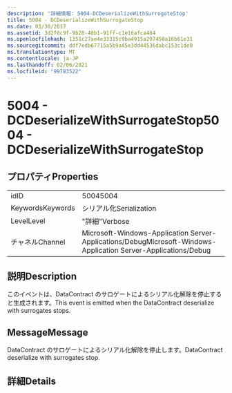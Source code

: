 ```yaml
---
description: '詳細情報: 5004-DCDeserializeWithSurrogateStop'
title: 5004 - DCDeserializeWithSurrogateStop
ms.date: 03/30/2017
ms.assetid: 3d2f0c9f-9b28-40b1-91ff-c1e16afca484
ms.openlocfilehash: 1351c27ae4e33315c9ba4915a297450a16b61e31
ms.sourcegitcommit: ddf7edb67715a5b9a45e3dd44536dabc153c1de0
ms.translationtype: MT
ms.contentlocale: ja-JP
ms.lasthandoff: 02/06/2021
ms.locfileid: "99783522"
---
```

# <a name="5004---dcdeserializewithsurrogatestop"></a><span data-ttu-id="3cca1-103">5004 - DCDeserializeWithSurrogateStop</span><span class="sxs-lookup"><span data-stu-id="3cca1-103">5004 - DCDeserializeWithSurrogateStop</span></span>

## <a name="properties"></a><span data-ttu-id="3cca1-104">プロパティ</span><span class="sxs-lookup"><span data-stu-id="3cca1-104">Properties</span></span>  
  
|||  
|-|-|  
|<span data-ttu-id="3cca1-105">id</span><span class="sxs-lookup"><span data-stu-id="3cca1-105">ID</span></span>|<span data-ttu-id="3cca1-106">5004</span><span class="sxs-lookup"><span data-stu-id="3cca1-106">5004</span></span>|  
|<span data-ttu-id="3cca1-107">Keywords</span><span class="sxs-lookup"><span data-stu-id="3cca1-107">Keywords</span></span>|<span data-ttu-id="3cca1-108">シリアル化</span><span class="sxs-lookup"><span data-stu-id="3cca1-108">Serialization</span></span>|  
|<span data-ttu-id="3cca1-109">Level</span><span class="sxs-lookup"><span data-stu-id="3cca1-109">Level</span></span>|<span data-ttu-id="3cca1-110">"詳細"</span><span class="sxs-lookup"><span data-stu-id="3cca1-110">Verbose</span></span>|  
|<span data-ttu-id="3cca1-111">チャネル</span><span class="sxs-lookup"><span data-stu-id="3cca1-111">Channel</span></span>|<span data-ttu-id="3cca1-112">Microsoft-Windows-Application Server-Applications/Debug</span><span class="sxs-lookup"><span data-stu-id="3cca1-112">Microsoft-Windows-Application Server-Applications/Debug</span></span>|  
  
## <a name="description"></a><span data-ttu-id="3cca1-113">説明</span><span class="sxs-lookup"><span data-stu-id="3cca1-113">Description</span></span>  

 <span data-ttu-id="3cca1-114">このイベントは、DataContract のサロゲートによるシリアル化解除を停止すると生成されます。</span><span class="sxs-lookup"><span data-stu-id="3cca1-114">This event is emitted when the DataContract deserialize with surrogates stops.</span></span>  
  
## <a name="message"></a><span data-ttu-id="3cca1-115">Message</span><span class="sxs-lookup"><span data-stu-id="3cca1-115">Message</span></span>  

 <span data-ttu-id="3cca1-116">DataContract のサロゲートによるシリアル化解除を停止します。</span><span class="sxs-lookup"><span data-stu-id="3cca1-116">DataContract deserialize with surrogates stop.</span></span>  
  
## <a name="details"></a><span data-ttu-id="3cca1-117">詳細</span><span class="sxs-lookup"><span data-stu-id="3cca1-117">Details</span></span>
